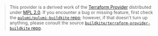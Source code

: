 > This provider is a derived work of the [Terraform Provider](https://github.com/buildkite/terraform-provider-buildkite)
> distributed under [MPL 2.0](https://www.mozilla.org/en-US/MPL/2.0/). If you encounter a bug or missing feature,
> first check the [`pulumi/pulumi-buildkite` repo](https://github.com/pulumi/pulumi-buildkite/issues); however, if that doesn't turn up anything,
> please consult the source [`buildkite/terraform-provider-buildkite` repo](https://github.com/buildkite/terraform-provider-buildkite/issues).
